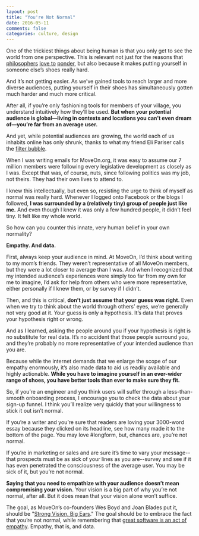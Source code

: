 ```yaml
---
layout: post
title: "You're Not Normal"
date: 2016-05-11
comments: false
categories: culture, design
---
```


One of the trickiest things about being human is that you only get to see the world from one perspective. This is relevant not just for the reasons that [philosophers](http://classics.mit.edu/Plato/protagoras.html) [love to](https://en.wikipedia.org/wiki/Perspectivism) [ponder](https://en.wikipedia.org/wiki/Philosophy_of_S%C3%B8ren_Kierkegaard#Subjectivity), but also because it makes putting yourself in someone else’s shoes really hard.

And it’s not getting easier. As we’ve gained tools to reach larger and more diverse audiences, putting yourself in their shoes has simultaneously gotten much harder and much more critical.

<!--more-->

After all, if you’re only fashioning tools for members of your village, you understand intuitively how they’ll be used. **But when your potential audience is global&mdash;living in contexts and locations you can’t even dream of&mdash;you’re far from an average user.**

And yet, while potential audiences are growing, the world each of us inhabits online has only shrunk, thanks to what my friend Eli Pariser calls the [filter bubble](https://en.wikipedia.org/wiki/Filter_bubble).

When I was writing emails for MoveOn.org, it was easy to assume our 7 million members were following every legislative development as closely as I was. Except that was, of course, nuts, since following politics was my job, not theirs. They had their own lives to attend to.

I knew this intellectually, but even so, resisting the urge to think of myself as normal was really hard. Whenever I logged onto Facebook or the blogs I followed, **I was surrounded by a (relatively tiny) group of people just like me.** And even though I knew it was only a few hundred people, it didn’t feel tiny. It felt like my whole world.

So how can you counter this innate, very human belief in your own normality?

**Empathy. And data.**

First, always keep your audience in mind. At MoveOn, I’d think about writing to my mom’s friends. They weren’t representative of all MoveOn members, but they were a lot closer to average than I was. And when I recognized that my intended audience’s experiences were simply too far from my own for me to imagine, I’d ask for help from others who were more representative, either personally if I knew them, or by survey if I didn’t.

Then, and this is critical, **don’t just assume that your guess was right.** Even when we try to think about the world through others’ eyes, we’re generally not very good at it. Your guess is only a hypothesis. It’s data that proves your hypothesis right or wrong.

And as I learned, asking the people around you if your hypothesis is right is no substitute for real data. It’s no accident that those people surround you, and they’re probably no more representative of your intended audience than you are.

Because while the internet demands that we enlarge the scope of our empathy enormously, it’s also made data to aid us readily available and highly actionable. **While you have to imagine yourself in an ever-wider range of shoes, you have better tools than ever to make sure they fit.**

So, if you’re an engineer and you think users will suffer through a less-than-smooth onboarding process, I encourage you to check the data about your sign-up funnel. I think you’ll realize very quickly that your willingness to stick it out isn’t normal.

If you’re a writer and you’re sure that readers are loving your 3000-word essay because they clicked on its headline, see how many made it to the bottom of the page. You may love #longform, but, chances are, you’re not normal.

If you’re in marketing or sales and are sure it’s time to vary your message--that prospects must be as sick of your lines as you are--survey and see if it has even penetrated the consciousness of the average user. You may be sick of it, but you’re not normal.

**Saying that you need to empathize with your audience doesn’t mean compromising your vision.** Your vision is a big part of why you’re not normal, after all. But it does mean that your vision alone won’t suffice.

The goal, as MoveOn’s co-founders Wes Boyd and Joan Blades put it, should be "[Strong Vision, Big Ears](http://cfp2004.org/blogs/organizing/archives/000044.html)." The goal should be to embrace the fact that you’re not normal, while remembering that [great software is an act of empathy](http://lloydtabb.com/great-software-is-an-act-of-empathy). Empathy, that is, and data.
